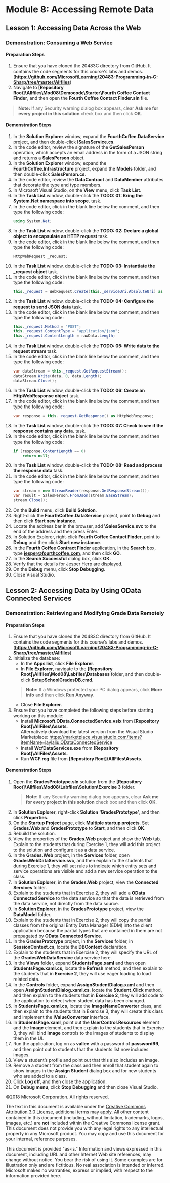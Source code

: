 
# Module 8: Accessing Remote Data

## Lesson 1: Accessing Data Across the Web

### Demonstration: Consuming a Web Service

#### Preparation Steps

1. Ensure that you have cloned the 20483C directory from GitHub. It contains the code segments for this course's labs and demos. (**https://github.com/MicrosoftLearning/20483-Programming-in-C-Sharp/tree/master/Allfiles**)
2. Navigate to **[Repository Root]\Allfiles\Mod08\Democode\Starter\Fourth Coffee Contact Finder**, and then open the **Fourth Coffee Contact Finder.sln** file.
  >**Note:** If any Security warning dialog box appears, clear **Ask me for every project in this solution** check box and then click **OK**.

#### Demonstration Steps

1. In the **Solution Explorer** window, expand the **FourthCoffee.DataService** project, and then double-click **ISalesService.cs**.
2. In the code editor, review the signature of the **GetSalesPerson** operation, which accepts an email address in the form of a JSON string and returns a **SalesPerson** object.
3. In the **Solution Explorer** window, expand the **FourthCoffee.Infrastructure** project, expand the **Models** folder, and then double-click **SalesPerson.cs**.
4. In the code editor, review the **DataContract** and **DataMember** attributes that decorate the type and type members.
5. In Microsoft Visual Studio, on the **View** menu, click **Task List**.
6. In the **Task List** window, double-click the **TODO: 01: Bring the System.Net namespace into scope.** task.
7. In the code editor, click in the blank line below the comment, and then type the following code:
    ```cs
    using System.Net;
    ```
8. In the **Task List** window, double-click the **TODO: 02: Declare a global object to encapsulate an HTTP request** task.
9. In the code editor, click in the blank line below the comment, and then type the following code:
    ```cs
    HttpWebRequest _request;
    ```
10. In the **Task List** window, double-click the **TODO: 03: Instantiate the _request object** task.
11. In the code editor, click in the blank line below the comment, and then type the following code:
    ```cs
    this._request = WebRequest.Create(this._serviceUri.AbsoluteUri) as HttpWebRequest;
    ```
12. In the **Task List** window, double-click the **TODO: 04: Configure the request to send JSON data** task.
13. In the code editor, click in the blank line below the comment, and then type the following code:
    ```cs
    this._request.Method = "POST";
    this._request.ContentType = "application/json";
    this._request.ContentLength = rawData.Length;
    ```
14. In the **Task List** window, double-click the **TODO: 05: Write data to the request stream** task.
15. In the code editor, click in the blank line below the comment, and then type the following code:
    ```cs
    var dataStream = this._request.GetRequestStream();
    dataStream.Write(data, 0, data.Length);
    dataStream.Close();
    ```
16. In the **Task List** window, double-click the **TODO: 06: Create an HttpWebResponse object** task.
17. In the code editor, click in the blank line below the comment, and then type the following code:
     ```cs
    var response = this._request.GetResponse() as HttpWebResponse;
    ```
18. In the **Task List** window, double-click the **TODO: 07: Check to see if the response contains any data.** task.
19. In the code editor, click in the blank line below the comment, and then type the following code:
    ```cs
    if (response.ContentLength == 0)
        return null;
    ```
20. In the **Task List** window, double-click the **TODO: 08: Read and process the response data** task.
21. In the code editor, click in the blank line below the comment, and then type the following code:
    ```cs
    var stream = new StreamReader(response.GetResponseStream());
    var result = SalesPerson.FromJson(stream.BaseStream);
    stream.Close();
    ```
22. On the **Build** menu, click **Build Solution**.
23. Right-click the **FourthCoffee.DataService** project, point to **Debug** and then click **Start new instance**.
24. Locate the address bar in the browser, add **\SalesService.svc** to the end of the address and then press Enter.
25. In Solution Explorer, right-click **Fourth Coffee Contact Finder**, point to **Debug** and then click **Start new instance**.
26. In the **Fourth Coffee Contract Finder** application, in the **Search** box, type **jesper@fourthcoffee.com**, and then click **GO**.
27. In the **Search Successful** dialog box, click **OK**.
28. Verify that the details for Jesper Herp are displayed.
29. On the **Debug** menu, click **Stop Debugging**.
30. Close Visual Studio.

## Lesson 2: Accessing Data by Using OData Connected Services

### Demonstration: Retrieving and Modifying Grade Data Remotely

#### Preparation Steps

1. Ensure that you have cloned the 20483C directory from GitHub. It contains the code segments for this course's labs and demos. (**https://github.com/MicrosoftLearning/20483-Programming-in-C-Sharp/tree/master/Allfiles**)
2. Initialize the database:
   - In the **Apps list**, click **File Explorer**.
   - In **File Explorer**, navigate to the **[Repository Root]\Allfiles\Mod08\Labfiles\Databases** folder, and then double-click **SetupSchoolGradesDB.cmd**.
    >**Note:** If a Windows protected your PC dialog appears, click **More info** and then click **Run Anyway**.
   - Close **File Explorer**.
3. Ensure that you have completed the following steps before starting working on this module:
   - Install **Microsoft.OData.ConnectedService.vsix** from **[Repository Root]\AllFiles\Assets**.  
     Alternatively download the latest version from the Visual Studio Marketplace: https://marketplace.visualstudio.com/items?itemName=laylaliu.ODataConnectedService
   - Install **WcfDataServices.exe** from **[Repository Root]\AllFiles\Assets**.
   - Run **WCF.reg** file from **[Repository Root]\AllFiles\Assets**.

#### Demonstration Steps

1. Open the **GradesPrototype.sln** solution from the **[Repository Root]\\Allfiles\\Mod08\\Labfiles\\Solution\\Exercise 3** folder.
    >**Note:** If any Security warning dialog box appears, clear **Ask me for every project in this solution** check box and then click **OK**.
2. In **Solution Explorer**, right-click **Solution ‘GradesPrototype’**, and then click **Properties**.
3. On the **Startup Project** page, click **Multiple startup projects**. Set **Grades.Web** and **GradesPrototype** to **Start**, and then click **OK**.
4. Rebuild the solution.
5. View the properties of the **Grades.Web** project and show the **Web** tab. Explain to the students that during Exercise 1, they will add this project to the solution and configure it as a data service.
6. In the **Grades.Web** project, in the **Services** folder, open **GradesWebDataService.svc**, and then explain to the students that during Exercise 1, they will set rules to indicate which entity sets and service operations are visible and add a new service operation to the class.
7. In **Solution Explorer**, in the **Grades.Web** project, view the **Connected Services** folder.
8. Explain to the students that in Exercise 2, they will add a **OData Connected Service** to the data service so that the data is retrieved from the data service, not directly from the data source.
9. In **Solution Explorer**, in the **GradesPrototype** project, view the **DataModel** folder.
10. Explain to the students that in Exercise 2, they will copy the partial classes from the original Entity Data Manager (EDM) into the client application because the partial types that are contained in them are not propagated by **OData Connected Service**.
11. In the **GradesPrototype** project, in the **Services** folder, in **SessionContext.cs**, locate the **DBContext** declaration.
12. Explain to the students that in Exercise 2, they will specify the URL of the **GradesWebDataService** data service here.
13. In the **Views** folder, expand **StudentsPage.xaml** and then open **StudentsPage.xaml.cs**, locate the **Refresh** method, and then explain to the students that in **Exercise 2**, they will use eager loading to load related data.
14. In the **Controls** folder, expand **AssignStudentDialog.xaml** and then open **AssignStudentDialog.xaml.cs**, locate the **Student_Click** method, and then explain to the students that in **Exercise 2**, they will add code to the application to detect when student data has been changed.
15. In **StudentsPage.xaml.cs**, locate the **ImageNameConverter** class, and then explain to the students that in Exercise 3, they will create this class and implement the **IValueConverter** interface.
16. In **StudentsPage.xaml**, point out the **UserControl.Resources** element and the **Image** element, and then explain to the students that in Exercise 3, they will bind **Image** controls to the images of students to display them in the UI.
17. Run the application, log on as **vallee** with a password of **password99**, and then point out to students that the students list now includes images.
18. View a student’s profile and point out that this also includes an image.
19. Remove a student from the class and then enroll that student again to show images in the **Assign Student** dialog box and for new students who are added to a class.
20. Click **Log off**, and then close the application.
21. On **Debug menu**, click **Stop Debugging** and then close Visual Studio.

©2018 Microsoft Corporation. All rights reserved.

The text in this document is available under the  [Creative Commons Attribution 3.0 License](https://creativecommons.org/licenses/by/3.0/legalcode), additional terms may apply. All other content contained in this document (including, without limitation, trademarks, logos, images, etc.) are  **not**  included within the Creative Commons license grant. This document does not provide you with any legal rights to any intellectual property in any Microsoft product. You may copy and use this document for your internal, reference purposes.

This document is provided &quot;as-is.&quot; Information and views expressed in this document, including URL and other Internet Web site references, may change without notice. You bear the risk of using it. Some examples are for illustration only and are fictitious. No real association is intended or inferred. Microsoft makes no warranties, express or implied, with respect to the information provided here.
